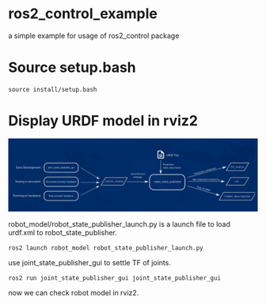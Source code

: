 # ros2_control_example
a simple example for usage of ros2_control package

# Source setup.bash
```
source install/setup.bash
```

# Display URDF model in rviz2
![Alt text](picture/urdf_publishing_explanation.jpg "urdf_publishing_explanation")

robot_model/robot_state_publisher_launch.py is a launch file to load urdf.xml to robot_state_publisher.

```
ros2 launch robot_model robot_state_publisher_launch.py
```

use joint_state_publisher_gui to settle TF of joints.

```
ros2 run joint_state_publisher_gui joint_state_publisher_gui
```

now we can check robot model in rviz2.
